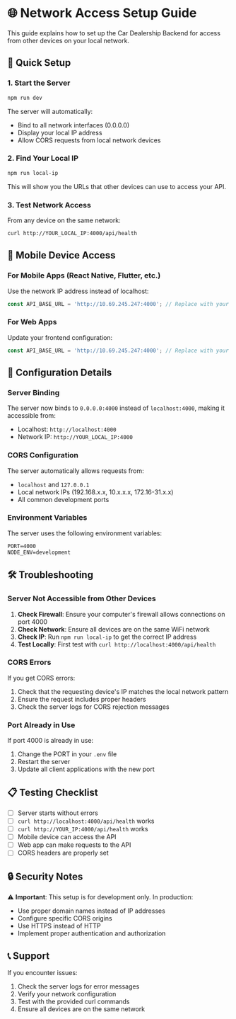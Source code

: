 # 🌐 Network Access Setup Guide

This guide explains how to set up the Car Dealership Backend for access from other devices on your local network.

## 🚀 Quick Setup

### 1. Start the Server
```bash
npm run dev
```

The server will automatically:
- Bind to all network interfaces (0.0.0.0)
- Display your local IP address
- Allow CORS requests from local network devices

### 2. Find Your Local IP
```bash
npm run local-ip
```

This will show you the URLs that other devices can use to access your API.

### 3. Test Network Access
From any device on the same network:
```bash
curl http://YOUR_LOCAL_IP:4000/api/health
```

## 📱 Mobile Device Access

### For Mobile Apps (React Native, Flutter, etc.)
Use the network IP address instead of localhost:
```javascript
const API_BASE_URL = 'http://10.69.245.247:4000'; // Replace with your IP
```

### For Web Apps
Update your frontend configuration:
```javascript
const API_BASE_URL = 'http://10.69.245.247:4000'; // Replace with your IP
```

## 🔧 Configuration Details

### Server Binding
The server now binds to `0.0.0.0:4000` instead of `localhost:4000`, making it accessible from:
- Localhost: `http://localhost:4000`
- Network IP: `http://YOUR_LOCAL_IP:4000`

### CORS Configuration
The server automatically allows requests from:
- `localhost` and `127.0.0.1`
- Local network IPs (192.168.x.x, 10.x.x.x, 172.16-31.x.x)
- All common development ports

### Environment Variables
The server uses the following environment variables:
```env
PORT=4000
NODE_ENV=development
```

## 🛠 Troubleshooting

### Server Not Accessible from Other Devices

1. **Check Firewall**: Ensure your computer's firewall allows connections on port 4000
2. **Check Network**: Ensure all devices are on the same WiFi network
3. **Check IP**: Run `npm run local-ip` to get the correct IP address
4. **Test Locally**: First test with `curl http://localhost:4000/api/health`

### CORS Errors

If you get CORS errors:
1. Check that the requesting device's IP matches the local network pattern
2. Ensure the request includes proper headers
3. Check the server logs for CORS rejection messages

### Port Already in Use

If port 4000 is already in use:
1. Change the PORT in your `.env` file
2. Restart the server
3. Update all client applications with the new port

## 📋 Testing Checklist

- [ ] Server starts without errors
- [ ] `curl http://localhost:4000/api/health` works
- [ ] `curl http://YOUR_IP:4000/api/health` works
- [ ] Mobile device can access the API
- [ ] Web app can make requests to the API
- [ ] CORS headers are properly set

## 🔒 Security Notes

⚠️ **Important**: This setup is for development only. In production:
- Use proper domain names instead of IP addresses
- Configure specific CORS origins
- Use HTTPS instead of HTTP
- Implement proper authentication and authorization

## 📞 Support

If you encounter issues:
1. Check the server logs for error messages
2. Verify your network configuration
3. Test with the provided curl commands
4. Ensure all devices are on the same network
